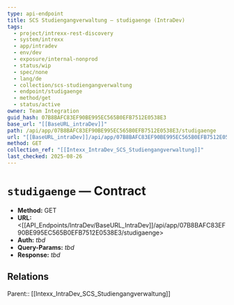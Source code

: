 ```yaml
---
type: api-endpoint
title: SCS Studiengangverwaltung — studigaenge (IntraDev)
tags:
  - project/intrexx-rest-discovery
  - system/intrexx
  - app/intradev
  - env/dev
  - exposure/internal-nonprod
  - status/wip
  - spec/none
  - lang/de
  - collection/scs-studiengangverwaltung
  - endpoint/studigaenge
  - method/get
  - status/active
owner: Team Integration
guid_hash: 07B8BAFC83EF90BE995EC565B0EFB7512E0538E3
base_url: "[[BaseURL_intraDev]]"
path: /api/app/07B8BAFC83EF90BE995EC565B0EFB7512E0538E3/studigaenge
url: "[[BaseURL_intraDev]]/api/app/07B8BAFC83EF90BE995EC565B0EFB7512E0538E3/studigaenge"
method: GET
collection_ref: "[[Intexx_IntraDev_SCS_Studiengangverwaltung]]"
last_checked: 2025-08-26
---
```


# `studigaenge` — Contract
- **Method:** GET  
- **URL:** <[[API_Endpoints/IntraDev/BaseURL_IntraDev]]/api/app/07B8BAFC83EF90BE995EC565B0EFB7512E0538E3/studigaenge>  
- **Auth:** _tbd_  
- **Query-Params:** _tbd_  
- **Response:** _tbd_

## Relations
Parent:: [[Intexx_IntraDev_SCS_Studiengangverwaltung]]
